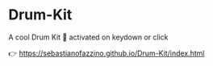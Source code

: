 # Drum-Kit
A cool Drum Kit  🥁 activated on keydown or click

👉 https://sebastianofazzino.github.io/Drum-Kit/index.html
